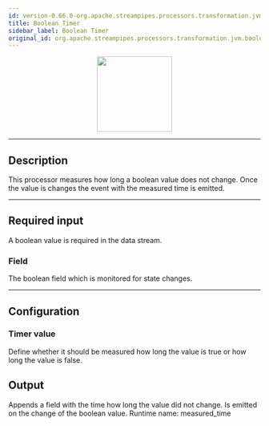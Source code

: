 ```yaml
---
id: version-0.66.0-org.apache.streampipes.processors.transformation.jvm.booloperator.timer
title: Boolean Timer
sidebar_label: Boolean Timer
original_id: org.apache.streampipes.processors.transformation.jvm.booloperator.timer
---
```


<!--
  ~ Licensed to the Apache Software Foundation (ASF) under one or more
  ~ contributor license agreements.  See the NOTICE file distributed with
  ~ this work for additional information regarding copyright ownership.
  ~ The ASF licenses this file to You under the Apache License, Version 2.0
  ~ (the "License"); you may not use this file except in compliance with
  ~ the License.  You may obtain a copy of the License at
  ~
  ~    http://www.apache.org/licenses/LICENSE-2.0
  ~
  ~ Unless required by applicable law or agreed to in writing, software
  ~ distributed under the License is distributed on an "AS IS" BASIS,
  ~ WITHOUT WARRANTIES OR CONDITIONS OF ANY KIND, either express or implied.
  ~ See the License for the specific language governing permissions and
  ~ limitations under the License.
  ~
  -->



<p align="center"> 
    <img src="/docs/img/pipeline-elements/org.apache.streampipes.processors.transformation.jvm.booloperator.timer/icon.png" width="150px;" class="pe-image-documentation"/>
</p>

***

## Description

This processor measures how long a boolean value does not change. Once the value is changes the event with the measured time is emitted.


***

## Required input

A boolean value is required in the data stream.

### Field

The boolean field which is monitored for state changes.

***

## Configuration

### Timer value
Define whether it should be measured how long the value is true or how long the value is false.

## Output
Appends a field with the time how long the value did not change. Is emitted on the change of the boolean value. Runtime name: measured_time 
